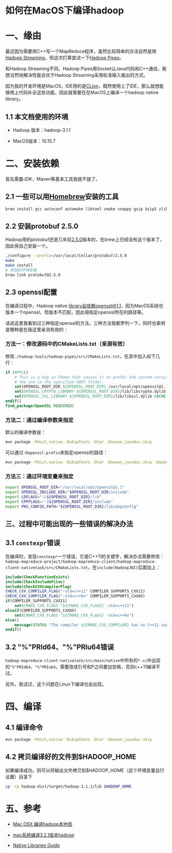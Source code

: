# 如何在MacOS下编译hadoop 

# 一、缘由

最近因为需要用C++写一个MapReduce程序，虽然比较简单的办法自然是用[Hadoop Streaming](https://hadoop.apache.org/docs/r1.2.1/streaming.html)，但这次打算尝试一下[Hadoop Pipes](https://hadoop.apache.org/docs/r1.2.1/api/org/apache/hadoop/mapred/pipes/package-summary.html)。

和Hadoop Streaming不同，Hadoop Pipes用Socket让Java代码和C++通信，我想当然地解决性能会优于Hadoop Streaming采用标准输入输出的方式。

因为我的开发环境是MacOS，IDE用的是[CLion](https://www.jetbrains.com/clion/)，既然使用上了IDE，那么就想能够用上代码补全这些功能，因此就需要在在MacOS上编译一个hadoop native library。

## 1.1 本文档使用的环境

- Hadoop 版本：hadoop-3.1.1

- MacOS版本：10.15.7

# 二、安装依赖

首先需要JDK、Maven等基本工具我就不提了。

## 2.1 一些可以用[Homebrew](https://brew.sh/)安装的工具

````bash
brew install gcc autoconf automake libtool cmake snappy gzip bzip2 zlib openssl
````

## 2.2 安装protobuf 2.5.0

Hadoop用的protobuf还是几年前[2.5.0](https://github.com/protocolbuffers/protobuf/releases/tag/v2.5.0)版本的，在brew上已经没有这个版本了，因此得自己安装一个。

````bash
./configure --prefix=/usr/local/Cellar/protobuf/2.5.0
make
make install
# 添加到环境变量
brew link protobuf@2.5.0
````

## 2.3 openssl配置

在编译过程中，Hadoop native library会依赖openssl@1.1，因为MacOS系统也版本一个openssl，但版本不匹配，因此得指定openssl所在的路径等。

话说这里我看到过三种指定openssl的方法，三种方法我都罗列一下，同时也表明是哪种是在我这里亲测有效的：

### 方法一：修改源码中的CMakeLists.txt（亲测有效）

修改`./hadoop-tools/hadoop-pipes/src/CMakeLists.txt`，在其中加入如下几行：

````cmake
if (APPLE)
    # This is a bug in CMake that causes it to prefer the system version over
    # the one in the specified ROOT folder.
    set(OPENSSL_ROOT_DIR ${OPENSSL_ROOT_DIR} /usr/local/opt/openssl@1.1/)
    set(OPENSSL_CRYPTO_LIBRARY ${OPENSSL_ROOT_DIR}/lib/libcrypto.dylib CACHE FILEPATH "" FORCE)
    set(OPENSSL_SSL_LIBRARY ${OPENSSL_ROOT_DIR}/lib/libssl.dylib CACHE FILEPATH "" FORCE)
endif()
find_package(OpenSSL REQUIRED)
````

### 方法二：通过编译参数来指定

默认的编译参数是：

````bash
mvn package -Pdist,native -DskipTests -Dtar -Dmaven.javadoc.skip
````

可以通过`-Dopenssl.prefix`来指定openssl的路径：

````bash
mvn package -Pdist,native -DskipTests -Dtar -Dmaven.javadoc.skip -Dopenssl.prefix=/usr/local/opt/openssl@1.1
````

### 方法三：通过环境变量来指定

````bash
export OPENSSL_ROOT_DIR="/usr/local/opt/openssl@1.1"
export OPENSSL_INCLUDE_DIR="$OPENSSL_ROOT_DIR/include"
export LDFLAGS="-L${OPENSSL_ROOT_DIR}/lib"
export CPPFLAGS="-I${OPENSSL_ROOT_DIR}/include"
export PKG_CONFIG_PATH="${OPENSSL_ROOT_DIR}/lib/pkgconfig" 
````

## 三、过程中可能出现的一些错误的解决办法

## 3.1 `constexpr`错误

在编译时，发现`constexpr`一个错误，它是C++11的关键字，解决办法需要修改：`hadoop-mapreduce-project/hadoop-mapreduce-client/hadoop-mapreduce-client-nativetask/src/CMakeLists.txt`，在`include(HadoopJNI)`后面加上：

````cmake
include(CheckFunctionExists)
include(CheckIncludeFiles)
include(CheckCXXCompilerFlag) 
CHECK_CXX_COMPILER_FLAG("-std=c++11" COMPILER_SUPPORTS_CXX11) 
CHECK_CXX_COMPILER_FLAG("-std=c++0x" COMPILER_SUPPORTS_CXX0X) 
if(COMPILER_SUPPORTS_CXX11) 
    set(CMAKE_CXX_FLAGS "${CMAKE_CXX_FLAGS} -std=c++11") 
elseif(COMPILER_SUPPORTS_CXX0X) 
    set(CMAKE_CXX_FLAGS "${CMAKE_CXX_FLAGS} -std=c++0x") 
else() 
    message(STATUS "The compiler ${CMAKE_CXX_COMPILER} has no C++11 support. Please use a different C++ compiler.") 
endif()
````

## 3.2 "%"PRId64、"%"PRIu64错误

`hadoop-mapreduce-client-nativetask/src/main/native`中所有的`*.cc`中出现的`"%"PRId64`、`"%"PRIu64`，需要改成引号和P之间要加空格，否则c++11编译不过。

另外，我试过，这个问题在Linux下编译也会出现。

# 四、编译

## 4.1 编译命令

````bash
mvn package -Pdist,native -DskipTests -Dtar -Dmaven.javadoc.skip
````

## 4.2 拷贝编译好的文件到$HADOOP_HOME

如果编译成功，则可以将输出文件拷贝到$HADOOP_HOME（这个环境变量自行设置）目录下

````bash
cp -rp hadoop-dist/target/hadoop-3.1.1/lib $HADOOP_HOME
````

# 五、参考

- [Mac OSX 编译hadoop本地库](https://zhuanlan.zhihu.com/p/112307334)
- [mac系统编译3.2.1版本hadoop](https://blog.csdn.net/weixin_44570264/article/details/106846117)

- [Native Libraries Guide](https://hadoop.apache.org/docs/stable/hadoop-project-dist/hadoop-common/NativeLibraries.html)

    





